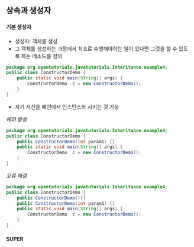 ## 상속과 생성자 

#### 기본 생성자

- 생성자: 객체를 생성
- 그 객체를 생성하는 과정에서 최초로 수행해야하는 일이 있다면 그것을 할 수 있도록 하는 메소드를 정의

```java
package org.opentutorials.javatutorials.Inheritance.example4;
public class ConstructorDemo {
    public static void main(String[] args) {
        ConstructorDemo  c = new ConstructorDemo();
    }
}
```
- 자기 자신을 메인에서 인스턴스화 시키는 것 가능

*에러 발생*
```java
package org.opentutorials.javatutorials.Inheritance.example4;
public class ConstructorDemo {
    public ConstructorDemo(int param1) {}
    public static void main(String[] args) {
        ConstructorDemo  c = new ConstructorDemo();
    }
}
```

*오류 해결*
```JAVA
package org.opentutorials.javatutorials.Inheritance.example4;
public class ConstructorDemo {
    public ConstructorDemo(){}
    public ConstructorDemo(int param1) {}
    public static void main(String[] args) {
        ConstructorDemo  c = new ConstructorDemo();
    }
}
```

#### SUPER

